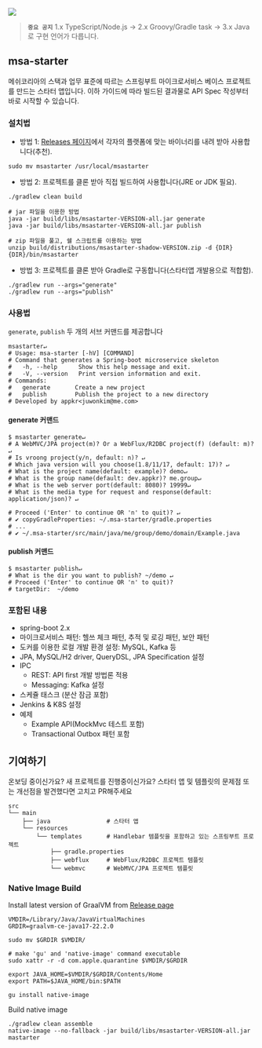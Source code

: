 [![](https://api.travis-ci.com/appkr/msa-starter.svg)](https://travis-ci.com/github/appkr/msa-starter)

> **`중요 공지`** 1.x TypeScript/Node.js -> 2.x Groovy/Gradle task -> 3.x Java 로 구현 언어가 다릅니다.  

## msa-starter

메쉬코리아의 스택과 업무 표준에 따르는 스프링부트 마이크로서비스 베이스 프로젝트를 만드는 스타터 앱입니다. 이하 가이드에 따라 빌드된 결과물로 API Spec 작성부터 바로 시작할 수 있습니다.

### 설치법

- 방법 1: [Releases 페이지](https://github.com/appkr/msa-starter/releases)에서 각자의 플랫폼에 맞는 바이너리를 내려 받아 사용합니다(추천).
```shell
sudo mv msastarter /usr/local/msastarter
```
- 방법 2: 프로젝트를 클론 받아 직접 빌드하여 사용합니다(JRE or JDK 필요).
```shell
./gradlew clean build

# jar 파일을 이용한 방법
java -jar build/libs/msastarter-VERSION-all.jar generate
java -jar build/libs/msastarter-VERSION-all.jar publish

# zip 파일을 풀고, 쉘 스크립트를 이용하는 방법
unzip build/distributions/msastarter-shadow-VERSION.zip -d {DIR}
{DIR}/bin/msastarter
``` 
- 방법 3: 프로젝트를 클론 받아 Gradle로 구동합니다(스타터앱 개발용으로 적합함).
```shell
./gradlew run --args="generate"
./gradlew run --args="publish"
``` 

### 사용법

`generate`, `publish` 두 개의 서브 커맨드를 제공합니다

```shell
msastarter↵
# Usage: msa-starter [-hV] [COMMAND]
# Command that generates a Spring-boot microservice skeleton
#   -h, --help      Show this help message and exit.
#   -V, --version   Print version information and exit.
# Commands:
#   generate       Create a new project
#   publish        Publish the project to a new directory
# Developed by appkr<juwonkim@me.com>
```

#### generate 커맨드

```shell
$ msastarter generate↵ 
# A WebMVC/JPA project(m)? Or a WebFlux/R2DBC project(f) (default: m)? ↵
# Is vroong project(y/n, default: n)? ↵
# Which java version will you choose(1.8/11/17, default: 17)? ↵
# What is the project name(default: example)? demo↵
# What is the group name(default: dev.appkr)? me.group↵
# What is the web server port(default: 8080)? 19999↵
# What is the media type for request and response(default: application/json)? ↵

# Proceed ('Enter' to continue OR 'n' to quit)? ↵
# ✔ copyGradleProperties: ~/.msa-starter/gradle.properties
# ...
# ✔ ~/.msa-starter/src/main/java/me/group/demo/domain/Example.java
```

#### publish 커맨드

```shell
$ msastarter publish↵ 
# What is the dir you want to publish? ~/demo ↵
# Proceed ('Enter' to continue OR 'n' to quit)?
# targetDir:  ~/demo
```

### 포함된 내용

- spring-boot 2.x
- 마이크로서비스 패턴: 헬쓰 체크 패턴, 추적 및 로깅 패턴, 보안 패턴
- 도커를 이용한 로컬 개발 환경 설정: MySQL, Kafka 등
- JPA, MySQL/H2 driver, QueryDSL, JPA Specification 설정
- IPC
  - REST: API first 개발 방법론 적용
  - Messaging: Kafka 설정 
- 스케쥴 태스크 (분산 잠금 포함) 
- Jenkins & K8S 설정
- 예제
  - Example API(MockMvc 테스트 포함)
  - Transactional Outbox 패턴 포함

## 기여하기

온보딩 중이신가요? 새 프로젝트를 진행중이신가요? 스타터 앱 및 템플릿의 문제점 또는 개선점을 발견했다면 고치고 PR해주세요

```
src
└── main
    ├── java                # 스타터 앱
    └── resources
        └── templates       # Handlebar 템플릿을 포함하고 있는 스프링부트 프로젝트
            ├── gradle.properties
            ├── webflux     # WebFlux/R2DBC 프로젝트 템플릿
            └── webmvc      # WebMVC/JPA 프로젝트 템플릿
```

### Native Image Build

Install latest version of GraalVM from [Release page](https://github.com/graalvm/graalvm-ce-builds/releases)

```shell
VMDIR=/Library/Java/JavaVirtualMachines
GRDIR=graalvm-ce-java17-22.2.0

sudo mv $GRDIR $VMDIR/

# make 'gu' and 'native-image' command executable
sudo xattr -r -d com.apple.quarantine $VMDIR/$GRDIR

export JAVA_HOME=$VMDIR/$GRDIR/Contents/Home
export PATH=$JAVA_HOME/bin:$PATH

gu install native-image
```

Build native image

```shell
./gradlew clean assemble
native-image --no-fallback -jar build/libs/msastarter-VERSION-all.jar mastarter
```
